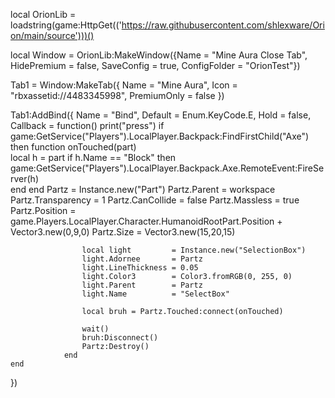 local OrionLib = loadstring(game:HttpGet(('https://raw.githubusercontent.com/shlexware/Orion/main/source')))()

local Window = OrionLib:MakeWindow({Name = "Mine Aura Close Tab", HidePremium = false, SaveConfig = true, ConfigFolder = "OrionTest"})

Tab1 = Window:MakeTab({
	Name = "Mine Aura",
	Icon = "rbxassetid://4483345998",
	PremiumOnly = false
})

Tab1:AddBind({
	Name = "Bind",
	Default = Enum.KeyCode.E,
	Hold = false,
	Callback = function()
		print("press")
				if game:GetService("Players").LocalPlayer.Backpack:FindFirstChild("Axe") then
					function onTouched(part)       
						local h = part
						if h.Name == "Block" then
							game:GetService("Players").LocalPlayer.Backpack.Axe.RemoteEvent:FireServer(h)  
						end
					end
					Partz              = Instance.new("Part")
					Partz.Parent       = workspace
					Partz.Transparency = 1
					Partz.CanCollide   = false
					Partz.Massless     = true
					Partz.Position     = game.Players.LocalPlayer.Character.HumanoidRootPart.Position + Vector3.new(0,9,0)
					Partz.Size         = Vector3.new(15,20,15)

					local light         = Instance.new("SelectionBox")
					light.Adornee       = Partz
					light.LineThickness = 0.05
					light.Color3        = Color3.fromRGB(0, 255, 0)
					light.Parent        = Partz
					light.Name          = "SelectBox"

					local bruh = Partz.Touched:connect(onTouched)

					wait()
					bruh:Disconnect()
					Partz:Destroy()
				end
	end     
})

